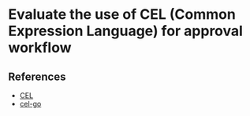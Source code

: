 # Evaluate the use of CEL (Common Expression Language) for approval workflow

## References

* [CEL](https://cel.dev/)
* [cel-go](https://github.com/google/cel-go)
